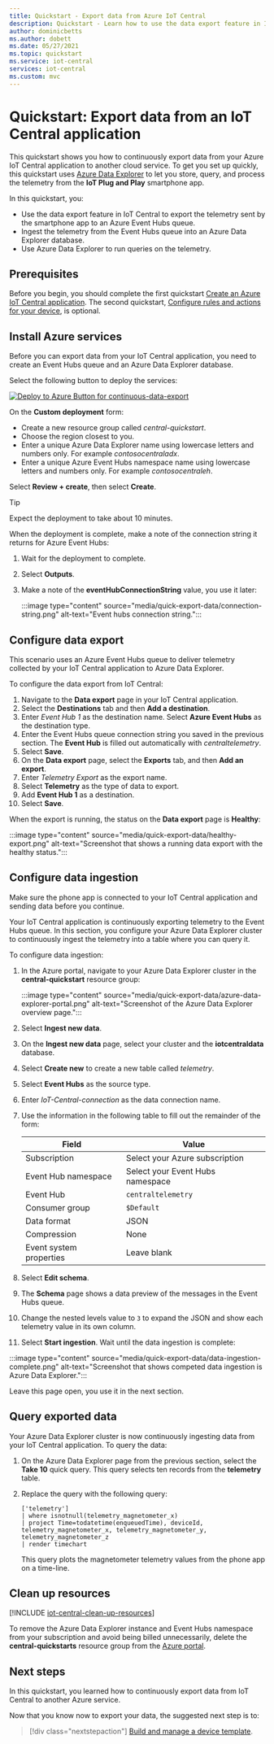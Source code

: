 ```yaml
---
title: Quickstart - Export data from Azure IoT Central
description: Quickstart - Learn how to use the data export feature in IoT Central to integrate with other cloud services.
author: dominicbetts
ms.author: dobett
ms.date: 05/27/2021
ms.topic: quickstart
ms.service: iot-central
services: iot-central
ms.custom: mvc
---
```


# Quickstart: Export data from an IoT Central application

This quickstart shows you how to continuously export data from your Azure IoT Central application to another cloud service. To get you set up quickly, this quickstart uses [Azure Data Explorer](/azure/data-explorer/data-explorer-overview) to let you store, query, and process the telemetry from the **IoT Plug and Play** smartphone app.

In this quickstart, you:

- Use the data export feature in IoT Central to export the telemetry sent by the smartphone app to an Azure Event Hubs queue.
- Ingest the telemetry from the Event Hubs queue into an Azure Data Explorer database.
- Use Azure Data Explorer to run queries on the telemetry.

## Prerequisites

Before you begin, you should complete the first quickstart [Create an Azure IoT Central application](./quick-deploy-iot-central.md). The second quickstart, [Configure rules and actions for your device](quick-configure-rules.md), is optional.

## Install Azure services

Before you can export data from your IoT Central application, you need to create an Event Hubs queue and an Azure Data Explorer database.

Select the following button to deploy the services:

[![Deploy to Azure Button for continuous-data-export](https://aka.ms/deploytoazurebutton)](https://portal.azure.com/#create/Microsoft.Template/uri/https%3A%2F%2Fraw.githubusercontent.com%2FAzure-Samples%2Fiot-central-docs-samples%2Fmaster%2Fquickstart-cde%2Fdeploy-azure-services.json)

On the **Custom deployment** form:

- Create a new resource group called *central-quickstart*.
- Choose the region closest to you.
- Enter a unique Azure Data Explorer name using lowercase letters and numbers only. For example *contosocentraladx*.
- Enter a unique Azure Event Hubs namespace name using lowercase letters and numbers only. For example *contosocentraleh*.

Select **Review + create**, then select **Create**.

> [!TIP]
> Expect the deployment to take about 10 minutes.

When the deployment is complete, make a note of the connection string it returns for Azure Event Hubs:

1. Wait for the deployment to complete.
1. Select **Outputs**.
1. Make a note of the **eventHubConnectionString** value, you use it later:

    :::image type="content" source="media/quick-export-data/connection-string.png" alt-text="Event hubs connection string.":::

## Configure data export

This scenario uses an Azure Event Hubs queue to deliver telemetry collected by your IoT Central application to Azure Data Explorer.

To configure the data export from IoT Central:

1. Navigate to the **Data export** page in your IoT Central application.
1. Select the **Destinations** tab and then **Add a destination**.
1. Enter *Event Hub 1* as the destination name. Select **Azure Event Hubs** as the destination type.
1. Enter the Event Hubs queue connection string you saved in the previous section. The **Event Hub** is filled out automatically with *centraltelemetry*.
1. Select **Save**.
1. On the **Data export** page, select the **Exports** tab, and then **Add an export**.
1. Enter *Telemetry Export* as the export name.
1. Select **Telemetry** as the type of data to export.
1. Add **Event Hub 1** as a destination.
1. Select **Save**.

When the export is running, the status on the **Data export** page is **Healthy**:

:::image type="content" source="media/quick-export-data/healthy-export.png" alt-text="Screenshot that shows a running data export with the healthy status.":::

## Configure data ingestion

Make sure the phone app is connected to your IoT Central application and sending data before you continue.

Your IoT Central application is continuously exporting telemetry to the Event Hubs queue. In this section, you configure your Azure Data Explorer cluster to continuously ingest the telemetry into a table where you can query it.

To configure data ingestion:

1. In the Azure portal, navigate to your Azure Data Explorer cluster in the **central-quickstart** resource group:

    :::image type="content" source="media/quick-export-data/azure-data-explorer-portal.png" alt-text="Screenshot of the Azure Data Explorer overview page.":::

1. Select **Ingest new data**.
1. On the **Ingest new data** page, select your cluster and the **iotcentraldata** database.
1. Select **Create new** to create a new table called *telemetry*.
1. Select **Event Hubs** as the source type.
1. Enter *IoT-Central-connection* as the data connection name.
1. Use the information in the following table to fill out the remainder of the form:

    | Field                   | Value                            |
    |-------------------------|----------------------------------|
    | Subscription            | Select your Azure subscription   |
    | Event Hub namespace     | Select your Event Hubs namespace |
    | Event Hub               | `centraltelemetry`               |
    | Consumer group          | `$Default`                       |
    | Data format             | JSON                             |
    | Compression             | None                             |
    | Event system properties | Leave blank                      |

1. Select **Edit schema**.
1. The **Schema** page shows a data preview of the messages in the Event Hubs queue.
1. Change the nested levels value to `3` to expand the JSON and show each telemetry value in its own column.
1. Select **Start ingestion**. Wait until the data ingestion is complete:

:::image type="content" source="media/quick-export-data/data-ingestion-complete.png" alt-text="Screenshot that shows competed data ingestion is Azure Data Explorer.":::

Leave this page open, you use it in the next section.

## Query exported data

Your Azure Data Explorer cluster is now continuously ingesting data from your IoT Central application. To query the data:

1. On the Azure Data Explorer page from the previous section, select the **Take 10** quick query. This query selects ten records from the **telemetry** table.
1. Replace the query with the following query:

    ```kusto
    ['telemetry'] 
    | where isnotnull(telemetry_magnetometer_x)
    | project Time=todatetime(enqueuedTime), deviceId, telemetry_magnetometer_x, telemetry_magnetometer_y, telemetry_magnetometer_z
    | render timechart 
    ```

    This query plots the magnetometer telemetry values from the phone app on a time-line.

## Clean up resources

[!INCLUDE [iot-central-clean-up-resources](../../../includes/iot-central-clean-up-resources.md)]

To remove the Azure Data Explorer instance and Event Hubs namespace from your subscription and avoid being billed unnecessarily, delete the **central-quickstarts** resource group from the [Azure portal](https://ms.portal.azure.com/#blade/HubsExtension/BrowseResourceGroups).

## Next steps

In this quickstart, you learned how to continuously export data from IoT Central to another Azure service.

Now that you know now to export your data, the suggested next step is to:

> [!div class="nextstepaction"]
> [Build and manage a device template](howto-set-up-template.md).
